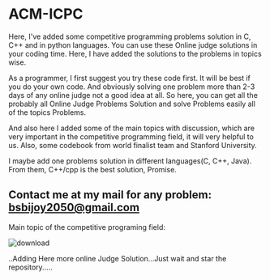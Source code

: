 # ACM-ICPC

Here, I've added some competitive programming problems solution in C, C++ and in python languages. You can use these  Online judge solutions in your coding time. Here, I have added the solutions to the problems in topics wise.

 As a programmer, I first suggest you try these code first. It will be best if you do your own code. And obviously solving one problem more than 2-3 days of any online judge not a good idea at all.  So here, you can get all the probably all  Online Judge Problems Solution and solve  Problems easily all of the topics Problems.  

And also here I added some of the main topics with discussion, which are very important in the competitive programming field, it will very helpful to us. Also, some codebook from world finalist team and Stanford University.

I maybe add one problems solution in different languages(C, C++, Java). From them, C++/cpp is the best solution, Promise.    

Contact me at my mail for any problem: bsbijoy2050@gmail.com  
-------------------------------------------------------------

Main topic of the competitive programing field:

![download](https://user-images.githubusercontent.com/41442625/62351672-03e26a00-b528-11e9-82e2-3f969ee3dc88.png)


..Adding Here more online Judge Solution...Just wait and star the repository.....
